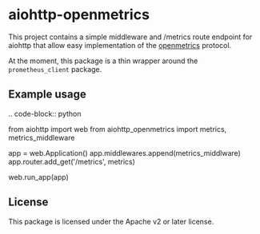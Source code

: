 aiohttp-openmetrics
===================

This project contains a simple middleware and /metrics route endpoint for
aiohttp that allow easy implementation of the
[openmetrics](https://www.openmetrics.org/) protocol.

At the moment, this package is a thin wrapper around the ``prometheus_client``
package.

Example usage
-------------

.. code-block:: python

  from aiohttp import web
  from aiohttp_openmetrics import metrics, metrics_middleware

  app = web.Application()
  app.middlewares.append(metrics_middlware)
  app.router.add_get('/metrics', metrics)

  web.run_app(app)

License
-------

This package is licensed under the Apache v2 or later license.
